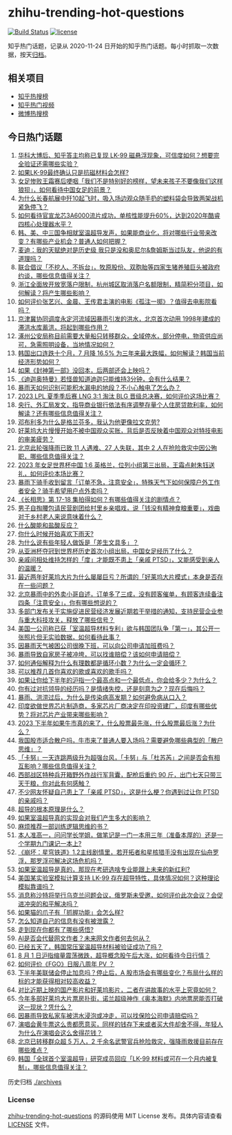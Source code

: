 # zhihu-trending-hot-questions

[![Build Status](https://github.com/justjavac/zhihu-trending-hot-questions/workflows/ci/badge.svg?branch=master)](https://github.com/justjavac/zhihu-trending-hot-questions/actions)
[![license](https://img.shields.io/github/license/justjavac/zhihu-trending-hot-questions)](https://github.com/justjavac/zhihu-trending-hot-questions/blob/master/LICENSE)

知乎热门话题，记录从 2020-11-24
日开始的知乎热门话题。每小时抓取一次数据，按天[归档](./archives)。

## 相关项目

- [知乎热搜榜](https://github.com/justjavac/zhihu-trending-top-search)
- [知乎热门视频](https://github.com/justjavac/zhihu-trending-hot-video)
- [微博热搜榜](https://github.com/justjavac/weibo-trending-hot-search)

## 今日热门话题

<!-- BEGIN -->
<!-- 最后更新时间 Wed Aug 02 2023 07:14:53 GMT+0800 (China Standard Time) -->

1. [华科大博后、知乎答主均称已复现 LK-99 磁悬浮现象，可信度如何？想要完全验证还需哪些实验？](https://www.zhihu.com/question/615044128)
1. [如果LK-99最终确认只是抗磁材料会怎样?](https://www.zhihu.com/question/614423521)
1. [女足惨败王霜赛后哽咽「我们不是特别好的榜样，望未来孩子不要像我们这样狼狈」，如何看待中国女足的前景？](https://www.zhihu.com/question/615119702)
1. [为什么长春航展中歼10起飞时，吸入场边观众随手扔的塑料袋会导致两架战机紧急停飞？](https://www.zhihu.com/question/614426492)
1. [如何看待官宣龙芯3A6000流片成功，单核性能提升60%，达到2020年酷睿四核心处理器水平？](https://www.zhihu.com/question/615008695)
1. [韩、美、中三国争相就室温超导发声，如果能商业化，将对哪些行业带来改变？有哪些产业机会？普通人如何把握？](https://www.zhihu.com/question/615099733)
1. [麦迪：我的天赋绝对是历史级 我只是没和奥尼尔&詹姆斯当过队友，他说的有道理吗？](https://www.zhihu.com/question/614842129)
1. [联合倡议「不挖人、不拆台」，牧原股份、双胞胎等四家生猪养殖巨头被政府约谈，哪些信息值得关注？](https://www.zhihu.com/question/615004711)
1. [浙江全面放开放宽落户限制，杭州城区取消落户名额限制，精简积分项目，如何解读？将产生哪些影响？](https://www.zhihu.com/question/615049410)
1. [如何评价张艺兴、金晨、王传君主演的电影《孤注一掷》？值得去电影院看吗？](https://www.zhihu.com/question/613368790)
1. [京津冀协同调度永定河流域因暴雨引发的洪水，北京首次动用 1998年建成的滞洪水库蓄洪，将起到哪些作用？](https://www.zhihu.com/question/614997103)
1. [涿州公安局称目前需要大量船只转移群众，全域停水，部分停电，物资供应尚可，急需照明设备，当地情况如何？](https://www.zhihu.com/question/615071386)
1. [韩国出口连跌十个月，7 月降 16.5% 为三年来最大跌幅，如何解读？韩国当前经济形势如何？](https://www.zhihu.com/question/615028845)
1. [如果《封神第一部》没回本，后两部还会上映吗？](https://www.zhihu.com/question/613447153)
1. [《迪迦奥特曼》若怪兽知道迪迦只能维持3分钟，会有什么结果？](https://www.zhihu.com/question/482732300)
1. [暴雨天如何识别可能积水漏电的地段？不小心触电了怎么办？](https://www.zhihu.com/question/614724142)
1. [2023 LPL 夏季季后赛 LNG 3:1 淘汰 BLG 晋级总决赛，如何评价这场比赛？](https://www.zhihu.com/question/615048040)
1. [央行、外汇局发文，指导商业银行依法有序调整存量个人住房贷款利率，如何解读？还有哪些信息值得关注？](https://www.zhihu.com/question/615099590)
1. [邓布利多为什么是格兰芬多，我认为他更像拉文克劳?](https://www.zhihu.com/question/546353681)
1. [好莱坞大片慢慢开始不被中国观众买账，背后是否反映着中国观众对特技电影的审美疲劳？](https://www.zhihu.com/question/614718069)
1. [北京此轮强降雨已致 11 人遇难、27 人失联，其中 2 人在抢险救灾中因公殉职，哪些信息值得关注？](https://www.zhihu.com/question/615021040)
1. [2023 年女足世界杯中国 1:6 英格兰，位列小组第三出局，王霜点射朱钰送礼，如何评价本场比赛？](https://www.zhihu.com/question/615088728)
1. [暴雨下骑手收到留言「订单不急，注意安全」，特殊天气下如何保障户外工作者安全？骑手希望用户点外卖吗？](https://www.zhihu.com/question/615012306)
1. [《长相思》第 17-18 集拍得如何？有哪些值得关注的剧情点？](https://www.zhihu.com/question/615064502)
1. [男子自掏腰包请民营剧团给村里乡亲唱戏，说「钱没有精神食粮重要」，戏曲对于乡村老人来说意味着什么？](https://www.zhihu.com/question/613695802)
1. [什么酸能和盐酸反应？](https://www.zhihu.com/question/609618126)
1. [你什么时候开始喜欢下雨天?](https://www.zhihu.com/question/614735206)
1. [为什么说有些年轻人做饭是「差生文具多」？](https://www.zhihu.com/question/613685051)
1. [从亚洲杯夺冠到世界杯历史首次小组出局，中国女足经历了什么？](https://www.zhihu.com/question/615111899)
1. [亲戚间相处维持怎样的「度」才能既不患上「亲戚 PTSD」，又能感受到亲人的温暖？](https://www.zhihu.com/question/615025736)
1. [最近两年好莱坞大片为什么屡屡巨亏？所谓的「好莱坞大片模式」本身是否存在一些问题？](https://www.zhihu.com/question/22569341)
1. [北京暴雨中的外卖小哥自述，订单多了三成，没有顾客催单，有顾客连续备注四条「注意安全」，你有哪些想说的？](https://www.zhihu.com/question/615011319)
1. [多部门发布关于实施促进民营经济发展近期若干举措的通知，支持民营企业参与重大科技攻关，释放了哪些信号？](https://www.zhihu.com/question/615004066)
1. [美国一公司称已获「室温超导材料专利」欲与韩国团队争「第一」，其公开一张照片但无实验数据，如何看待此事？](https://www.zhihu.com/question/615009520)
1. [因暴雨天气被困公司很晚下班，可以向公司申请加班费吗？](https://www.zhihu.com/question/614725004)
1. [暴雨导致自家房子被冲垮，可以找谁赔偿？该如何申请赔偿？](https://www.zhihu.com/question/614994873)
1. [如何通俗解释为什么有理数都是循环小数？为什么一定会循环？](https://www.zhihu.com/question/614547687)
1. [可以推荐几首你喜欢的歌或喜欢的歌手吗？](https://www.zhihu.com/question/613497042)
1. [如果让你给下半年的沪指一个最高点和一个最低点，你会给多少？为什么？](https://www.zhihu.com/question/614428207)
1. [你有过对抗领导的经历吗？是情绪失控，还是刻意为之？现在后悔吗？](https://www.zhihu.com/question/614875309)
1. [暴雨、洪涝过后，为什么是传染病高发期？如何避免病从口入？](https://www.zhihu.com/question/614725170)
1. [印度欲做世界芯片制造商，多家芯片厂商决定在印投资建厂，印度有哪些优势？将对芯片产业带来哪些影响？](https://www.zhihu.com/question/614995868)
1. [2023 下半年如果牛市真的来了，什么股票最先涨，什么股票最后涨？为什么？](https://www.zhihu.com/question/614394737)
1. [我国股市适合散户吗，牛市来了普通人要入场吗？需要避免哪些典型的「散户思维」？](https://www.zhihu.com/question/614428092)
1. [「卡努」一天连跳两级升为超强台风，「卡努」与「杜苏芮」之间是否会有相互影响？哪些信息值得关注？](https://www.zhihu.com/question/614999510)
1. [西部战区特种兵开箱野外作战行军背囊，配枪后重约 90 斤，出门七天只带三天干粮，你对此有何感触？](https://www.zhihu.com/question/614883864)
1. [不少网友怀疑自己患上了「亲戚 PTSD」，这是什么梗？你遇到过让你 PTSD 的亲戚吗？](https://www.zhihu.com/question/614886689)
1. [超导的根本原理是什么？](https://www.zhihu.com/question/318791376)
1. [如果室温超导真的实现会对我们产生多大的影响？](https://www.zhihu.com/question/588443729)
1. [麻烦推荐一部训练逻辑思维的书？](https://www.zhihu.com/question/591644802)
1. [本人准高一，问问学长学姐，做笔记是一门一本用三年（准备本厚的）还是一个学期九门课记一本上?](https://www.zhihu.com/question/612260440)
1. [《崩坏：星穹铁道》1.2主线剧情里，若开拓者和星核猎手没有出现在仙舟罗浮，那罗浮可解决这场危机吗？](https://www.zhihu.com/question/613951512)
1. [如果室温超导是真的，那现在考研选啥专业能跟上未来的新红利?](https://www.zhihu.com/question/614397043)
1. [美国某实验室模拟计算支持 LK-99 存在超导特性，具体情况如何？这种理论模拟靠谱吗？](https://www.zhihu.com/question/615039401)
1. [消息称沙特将举行乌克兰问题会议，俄罗斯未受邀，如何评价此次会议？会促进冲突的和平解决吗？](https://www.zhihu.com/question/615021836)
1. [如果猫的爪子有「抓握功能」会怎么样?](https://www.zhihu.com/question/614835349)
1. [怎么知道自己的信息有没有被泄露？](https://www.zhihu.com/question/56262103)
1. [走到现在你都有了哪些感悟?](https://www.zhihu.com/question/585880684)
1. [AI是否会代替网文作者？未来网文作者何去何从？](https://www.zhihu.com/question/615126049)
1. [已经五天了，韩国常压室温超导材料被验证成功了吗？](https://www.zhihu.com/question/614820687)
1. [8 月 1 日沪指缩量震荡微跌，超导概念股午后大涨，如何看待今日行情？](https://www.zhihu.com/question/615004695)
1. [如何评价《FGO》日服八周年 PV ？](https://www.zhihu.com/question/614795326)
1. [下半年美联储会停止加息吗？停止后，A 股市场会有哪些变化？布局什么样的标的才能获得相对较高收益？](https://www.zhihu.com/question/614395500)
1. [对比近期上映的国产影片和好莱坞影片，二者在讲故事的水平上究竟如何？](https://www.zhihu.com/question/614718102)
1. [今年多部好莱坞大片票房扑街，诺兰超级神作《奥本海默》内地票房能否打破这一现状？凭什么？](https://www.zhihu.com/question/614718000)
1. [因暴雨导致私家车被洪水浸泡或冲走，可以找保险公司申请赔偿吗？](https://www.zhihu.com/question/614995013)
1. [演唱会黄牛票这么贵都愿意买，同样的钱存下来或者买大件却舍不得，年轻人为什么在演唱会这么舍得花钱？](https://www.zhihu.com/question/614923014)
1. [北京已转移群众超 5 万人，2 千余名武警官兵抢险救灾，强降雨救援目前存在哪些难点？](https://www.zhihu.com/question/615004078)
1. [韩国「全球首个室温超导」研究成员回应「LK-99 材料或可在一个月内被复制」，哪些信息值得关注？](https://www.zhihu.com/question/614849582)

<!-- END -->

历史归档 [./archives](./archives)

### License

[zhihu-trending-hot-questions](https://github.com/justjavac/zhihu-trending-hot-questions)
的源码使用 MIT License 发布。具体内容请查看 [LICENSE](./LICENSE) 文件。
